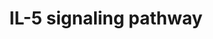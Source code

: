 ---
annotations:
- id: PW:0000512
  parent: signaling pathway
  type: Pathway Ontology
  value: Interleukin mediated signaling pathway
- id: PW:0000969
  parent: signaling pathway
  type: Pathway Ontology
  value: interleukin-5 signaling pathway
authors:
- A.Pandey
- MaintBot
- Khanspers
- MartijnVanIersel
- AlexanderPico
- NetPath
- Andra
- Christine Chichester
- Noopur144
- L Dupuis
- Egonw
- Eweitz
citedin:
- link: PMC8751594
  title: DNA methylation of ARHGAP30 is negatively associated with ARHGAP30 expression
    in lung adenocarcinoma, which reduces tumor immunity and is detrimental to patient
    survival (2021)
- link: PMC8431385
  title: Investigating the Molecular Processes behind the Cell-Specific Toxicity Response
    to Titanium Dioxide Nanobelts (2021)
- link: PMC7561109
  title: IL6-mediated HCoV-host interactome regulatory network and GO/Pathway enrichment
    analysis (2020)
- link: PMC9646470
  title: Clinical improvement of DM1 patients reflected by reversal of disease-induced
    gene expression in blood (2022)
description: 'Interleukin 5 (IL-5) ligand belongs to the cytokine superfamily. IL-5
  is a glycoprotein which belongs to the cytokine superfamily. It possesses the four
  helical bundle motifs that is conserved among several hematopoietic cytokines. IL-5
  plays an important role in the proliferation and differentiation of eosinophils.
  IL-5 induces terminal maturation of eosinophils, prolongs eosinophils survival by
  delaying apoptotic death, increases eosinophils adhesion to endothelial cells and
  enhances eosinophils effector function. IL-5 plays important roles in the pathogenesis
  of asthma, hypereosinophilic syndromes and eosinophil-dependent inflammatory diseases.
  IL-5 is produced by eosinophils, mast cells, Th2 cells, Tc2 cells and gamma delta
  T cells. IL-5 exerts influence on different biological activities by associating
  with the IL-5 receptor. This receptor is a heterodimeric complex consisting of an
  alpha chain-IL5RA and a beta chain, CSF2RB, which is shared between IL-5 receptor,
  IL-3 receptor and granulocyte macrophage colony stimulating factor receptor. Binding
  of IL-5 to the receptor complex results in the recruitment of adapter proteins including
  SHC1, GRB2 and SOS1. This leads to the activation of the Ras/Raf/MEK/ERK cascade.
  Subsequent activation of transcription factors including JUN and ELK-1 regulates
  the expression of genes involved in the control of cell growth and differentiation.
  IL-5 stimulation also resulted in the activation of PI3K/AKT/RPS6K pathway resulting
  in the phosphorylation of RPS6 and regulation of gene expression. JAK phosphorylation
  and activation is also brought about by IL-5, which in turn results in the activation
  and nuclear translocation of STAT proteins. The STAT transcription factors are responsible
  for the expression of early response genes and feedback inhibitor of JAK/STAT pathway.
  In addition, IL-5 is known to activate various tyrosine kinases such as LYN, BTK
  and SYK. The interactions and intersections between canonical and non-canonical
  IL-5 signaling systems are depicted in the pathway map.   Please access this pathway
  at [http://www.netpath.org/netslim/IL_5_pathway.html NetSlim] database.  If you
  use this pathway, please cite the following paper: Kandasamy, K., Mohan, S. S.,
  Raju, R., Keerthikumar, S., Kumar, G. S. S., Venugopal, A. K., Telikicherla, D.,
  Navarro, J. D., Mathivanan, S., Pecquet, C., Gollapudi, S. K., Tattikota, S. G.,
  Mohan, S., Padhukasahasram, H., Subbannayya, Y., Goel, R., Jacob, H. K. C., Zhong,
  J., Sekhar, R., Nanjappa, V., Balakrishnan, L., Subbaiah, R., Ramachandra, Y. L.,
  Rahiman, B. A., Prasad, T. S. K., Lin, J., Houtman, J. C. D., Desiderio, S., Renauld,
  J., Constantinescu, S. N., Ohara, O., Hirano, T., Kubo, M., Singh, S., Khatri, P.,
  Draghici, S., Bader, G. D., Sander, C., Leonard, W. J. and Pandey, A. (2010). NetPath:
  A public resource of curated signal transduction pathways. <i>Genome Biology</i>.
  11:R3.'
last-edited: 2023-04-20
ndex: 39bed162-8b60-11eb-9e72-0ac135e8bacf
organisms:
- Homo sapiens
redirect_from:
- /index.php/Pathway:WP127
- /instance/WP127
- /instance/WP127_r126270
revision: r126270
schema-jsonld:
- '@context': https://schema.org/
  '@id': https://wikipathways.github.io/pathways/WP127.html
  '@type': Dataset
  creator:
    '@type': Organization
    name: WikiPathways
  description: 'Interleukin 5 (IL-5) ligand belongs to the cytokine superfamily. IL-5
    is a glycoprotein which belongs to the cytokine superfamily. It possesses the
    four helical bundle motifs that is conserved among several hematopoietic cytokines.
    IL-5 plays an important role in the proliferation and differentiation of eosinophils.
    IL-5 induces terminal maturation of eosinophils, prolongs eosinophils survival
    by delaying apoptotic death, increases eosinophils adhesion to endothelial cells
    and enhances eosinophils effector function. IL-5 plays important roles in the
    pathogenesis of asthma, hypereosinophilic syndromes and eosinophil-dependent inflammatory
    diseases. IL-5 is produced by eosinophils, mast cells, Th2 cells, Tc2 cells and
    gamma delta T cells. IL-5 exerts influence on different biological activities
    by associating with the IL-5 receptor. This receptor is a heterodimeric complex
    consisting of an alpha chain-IL5RA and a beta chain, CSF2RB, which is shared between
    IL-5 receptor, IL-3 receptor and granulocyte macrophage colony stimulating factor
    receptor. Binding of IL-5 to the receptor complex results in the recruitment of
    adapter proteins including SHC1, GRB2 and SOS1. This leads to the activation of
    the Ras/Raf/MEK/ERK cascade. Subsequent activation of transcription factors including
    JUN and ELK-1 regulates the expression of genes involved in the control of cell
    growth and differentiation. IL-5 stimulation also resulted in the activation of
    PI3K/AKT/RPS6K pathway resulting in the phosphorylation of RPS6 and regulation
    of gene expression. JAK phosphorylation and activation is also brought about by
    IL-5, which in turn results in the activation and nuclear translocation of STAT
    proteins. The STAT transcription factors are responsible for the expression of
    early response genes and feedback inhibitor of JAK/STAT pathway. In addition,
    IL-5 is known to activate various tyrosine kinases such as LYN, BTK and SYK. The
    interactions and intersections between canonical and non-canonical IL-5 signaling
    systems are depicted in the pathway map.   Please access this pathway at [http://www.netpath.org/netslim/IL_5_pathway.html
    NetSlim] database.  If you use this pathway, please cite the following paper:
    Kandasamy, K., Mohan, S. S., Raju, R., Keerthikumar, S., Kumar, G. S. S., Venugopal,
    A. K., Telikicherla, D., Navarro, J. D., Mathivanan, S., Pecquet, C., Gollapudi,
    S. K., Tattikota, S. G., Mohan, S., Padhukasahasram, H., Subbannayya, Y., Goel,
    R., Jacob, H. K. C., Zhong, J., Sekhar, R., Nanjappa, V., Balakrishnan, L., Subbaiah,
    R., Ramachandra, Y. L., Rahiman, B. A., Prasad, T. S. K., Lin, J., Houtman, J.
    C. D., Desiderio, S., Renauld, J., Constantinescu, S. N., Ohara, O., Hirano, T.,
    Kubo, M., Singh, S., Khatri, P., Draghici, S., Bader, G. D., Sander, C., Leonard,
    W. J. and Pandey, A. (2010). NetPath: A public resource of curated signal transduction
    pathways. <i>Genome Biology</i>. 11:R3.'
  keywords:
  - AKT1
  - BTK
  - CSF2RB
  - ELK1
  - FOXO3A
  - GRB2
  - GSK3A
  - GSK3B
  - HRAS
  - IL5
  - IL5RA
  - JAK1
  - JAK2
  - JUN
  - LYN
  - MAP2K1
  - MAP2K2
  - MAPK1
  - MAPK3
  - MTOR
  - PIK3CG
  - PIK3R1
  - PIK3R2
  - PTPN11
  - RAF1
  - RPS6
  - RPS6KA1
  - RPS6KB1
  - RPS6KB2
  - SHC1
  - SOS1
  - SPRED1
  - STAT1
  - STAT3
  - STAT5A
  - STAT5B
  - SYK
  license: CC0
  name: IL-5 signaling pathway
seo: CreativeWork
title: IL-5 signaling pathway
wpid: WP127
---